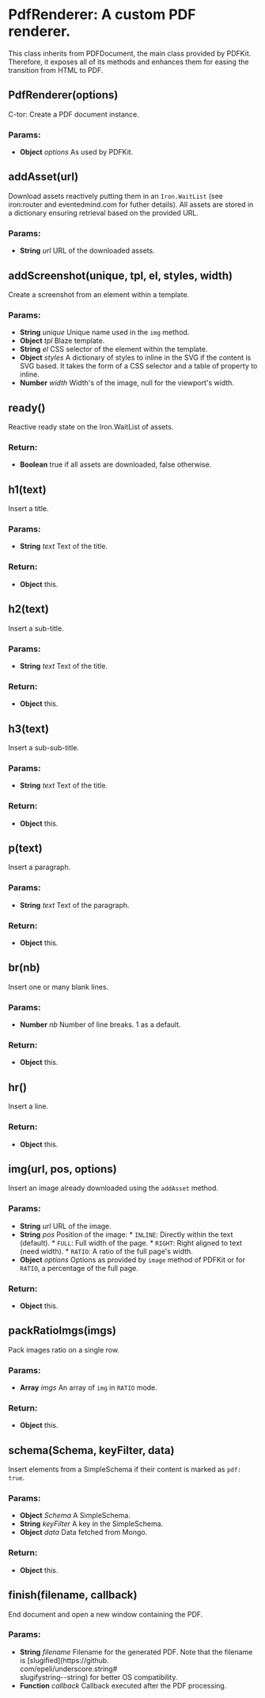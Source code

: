 

<!-- Start PdfRenderer.coffee -->

# PdfRenderer: A custom PDF renderer.

This class inherits from PDFDocument, the main class provided by PDFKit.
Therefore, it exposes all of its methods and enhances them for easing
the transition from HTML to PDF.

## PdfRenderer(options)

C-tor: Create a PDF document instance.

### Params:

* **Object** *options* As used by PDFKit.

## addAsset(url)

Download assets reactively putting them in an `Iron.WaitList`
(see iron:router and eventedmind.com for futher details).
All assets are stored in a dictionary ensuring retrieval based on
the provided URL.

### Params:

* **String** *url* URL of the downloaded assets.

## addScreenshot(unique, tpl, el, styles, width)

Create a screenshot from an element within a template.

### Params:

* **String** *unique* Unique name used in the `img` method.
* **Object** *tpl* Blaze template.
* **String** *el* CSS selector of the element within the template.
* **Object** *styles* A dictionary of styles to inline in the SVG                          if the content is SVG based. It takes the form
                         of a CSS selector and a table of property to
                         inline.
* **Number** *width* Width's of the image, null for the viewport's                          width.

## ready()

Reactive ready state on the Iron.WaitList of assets.

### Return:

* **Boolean** true if all assets are downloaded, false otherwise.

## h1(text)

Insert a title.

### Params:

* **String** *text* Text of the title.

### Return:

* **Object** this.

## h2(text)

Insert a sub-title.

### Params:

* **String** *text* Text of the title.

### Return:

* **Object** this.

## h3(text)

Insert a sub-sub-title.

### Params:

* **String** *text* Text of the title.

### Return:

* **Object** this.

## p(text)

Insert a paragraph.

### Params:

* **String** *text* Text of the paragraph.

### Return:

* **Object** this.

## br(nb)

Insert one or many blank lines.

### Params:

* **Number** *nb* Number of line breaks. 1 as a default.

### Return:

* **Object** this.

## hr()

Insert a line.

### Return:

* **Object** this.

## img(url, pos, options)

Insert an image already downloaded using the `addAsset` method.

### Params:

* **String** *url* URL of the image.
* **String** *pos* Position of the image:                          * `INLINE`: Directly within the text (default).
                         * `FULL`: Full width of the page.
                         * `RIGHT`: Right aligned to text (need width).
                         * `RATIO`: A ratio of the full page's width.
* **Object** *options* Options as provided by `image` method of PDFKit                          or for `RATIO`, a percentage of the full page.

### Return:

* **Object** this.

## packRatioImgs(imgs)

Pack images ratio on a single row.

### Params:

* **Array** *imgs* An array of `img` in `RATIO` mode.

### Return:

* **Object** this.

## schema(Schema, keyFilter, data)

Insert elements from a SimpleSchema if their content
 is marked as `pdf: true`.

### Params:

* **Object** *Schema* A SimpleSchema.
* **String** *keyFilter* A key in the SimpleSchema.
* **Object** *data* Data fetched from Mongo.

### Return:

* **Object** this.

## finish(filename, callback)

End document and open a new window containing the PDF.

### Params:

* **String** *filename* Filename for the generated PDF. Note that                           the filename is [slugified](https://github.\
                          com/epeli/underscore.string#\
                          slugifystring--string) for better OS
                          compatibility.
* **Function** *callback* Callback executed after the PDF processing.

<!-- End PdfRenderer.coffee -->

